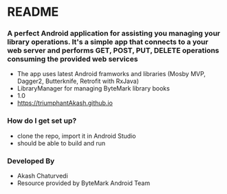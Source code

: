 # README #

### A perfect Android application for assisting you managing your library operations. It's a simple app that connects to a your web server and performs GET, POST, PUT, DELETE operations consuming the provided web services ###

* The app uses latest Android framworks and libraries (Mosby MVP, Dagger2, Butterknife, Retrofit with RxJava)
* LibraryManager for managing ByteMark library books
* 1.0
* https://triumphantAkash.github.io

### How do I get set up? ###

* clone the repo, import it in Android Studio
* should be able to build and run

### Developed By ###

* Akash Chaturvedi
* Resource provided by ByteMark Android Team
